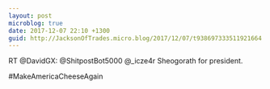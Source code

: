 ```yaml
---
layout: post
microblog: true
date: 2017-12-07 22:10 +1300
guid: http://JacksonOfTrades.micro.blog/2017/12/07/t938697333511921664.html
---
```

RT @DavidGX: @ShitpostBot5000 @_icze4r Sheogorath for president.

#MakeAmericaCheeseAgain
